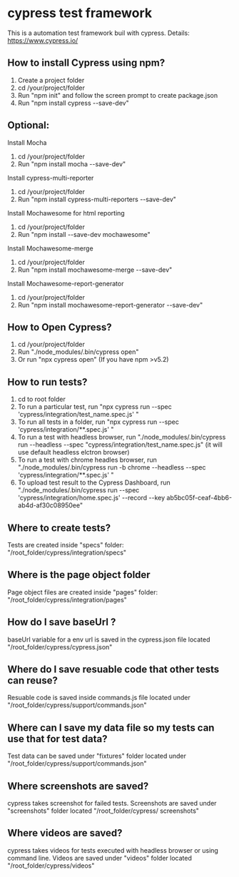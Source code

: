 # cypress test framework 
This is a automation test framework buil with cypress. Details: https://www.cypress.io/

## How to install Cypress using npm?
1. Create a project folder
2. cd /your/project/folder
3. Run "npm init" and follow the screen prompt to create package.json 
3. Run "npm install cypress --save-dev"

## Optional: 

Install Mocha 
1. cd /your/project/folder
2. Run "npm install mocha --save-dev"

Install cypress-multi-reporter 
1. cd /your/project/folder
2. Run "npm install cypress-multi-reporters --save-dev"

Install Mochawesome for html reporting
1. cd /your/project/folder
2. Run "npm install --save-dev mochawesome"

Install Mochawesome-merge 
1. cd /your/project/folder
2. Run "npm install mochawesome-merge --save-dev"

Install Mochawesome-report-generator 
1. cd /your/project/folder
2. Run "npm install mochawesome-report-generator --save-dev"

## How to Open Cypress?

1. cd /your/project/folder 
2. Run "./node_modules/.bin/cypress open"
3. Or run "npx cypress open" (If you have npm >v5.2)


## How to run tests?
1. cd to root folder
2. To run a particular test, run "npx cypress run --spec 'cypress/integration/test_name.spec.js' "
3. To run all tests in a folder, run "npx cypress run --spec 'cypress/integration/**.spec.js' "
4. To run a test with headless browser, run "./node_modules/.bin/cypress run --headless --spec "cypress/integration/test_name.spec.js" (it will use default headless elctron browser)
5. To run a test with chrome headles browser, run "./node_modules/.bin/cypress run -b chrome --headless --spec 'cypress/integration/**.spec.js' "
6. To upload test result to the Cypress Dashboard, run "./node_modules/.bin/cypress run --spec 'cypress/integration/home.spec.js'  --record --key ab5bc05f-ceaf-4bb6-ab4d-af30c08950ee"

## Where to create tests?
Tests are created inside "specs" folder: "/root_folder/cypress/integration/specs"

## Where is the page object folder
Page object files are created inside "pages" folder: "/root_folder/cypress/integration/pages"

## How do I save baseUrl ?
baseUrl variable for a env url is saved in the cypress.json file located "/root_folder/cypress/cypress.json"

## Where do I save resuable code that other tests can reuse?
Resuable code is saved inside commands.js file located under "/root_folder/cypress/support/commands.json"

## Where can I save my data file so my tests can use that for test data?
Test data can be saved under "fixtures" folder located under "/root_folder/cypress/support/commands.json"

## Where screenshots are saved?
cypress takes screenshot for failed tests. Screenshots are saved under "screenshots" folder located "/root_folder/cypress/
screenshots"

## Where videos are saved?
cypress takes videos for tests executed with headless browser or using command line. Videos are saved under "videos" folder located "/root_folder/cypress/videos"


